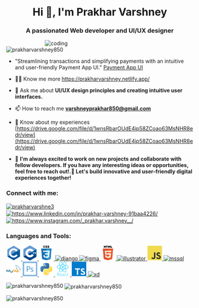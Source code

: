<h1 align="center">Hi 👋, I'm Prakhar Varshney</h1>
<h3 align="center">A passionated Web developer and UI/UX designer</h3>

<img align="right" alt="coding" width="400" src="https://media.giphy.com/media/qgQUggAC3Pfv687qPC/giphy.gif" >

<p align="left"> <img src="https://komarev.com/ghpvc/?username=prakharvarshney850&label=Profile%20views&color=0e75b6&style=flat" alt="prakharvarshney850" /> </p>

- "Streamlining transactions and simplifying payments with an intuitive and user-friendly Payment App UI." [Payment App UI](https://www.figma.com/file/YJ3VjTqwBLHuV8aVV7dwTT/Final-Project?type=design&node-id=0%3A1&mode=design&t=8bC9IUhP7i82ruhL-1)

- 👨‍💻 Know me more https://prakharvarshney.netlify.app/

- 💬 Ask me about **UI/UX design principles and creating intuitive user interfaces.**

- 📫 How to reach me **varshneyprakhar850@gmail.com**

- 📄 Know about my experiences [https://drive.google.com/file/d/1wnsRbarOUdE4ip58ZCoao63MsNHR8edr/view](https://drive.google.com/file/d/1wnsRbarOUdE4ip58ZCoao63MsNHR8edr/view)

- 🔨 **I'm always excited to work on new projects and collaborate with fellow developers. If you have any interesting ideas or opportunities, feel free to reach out!.🌟 Let's build innovative and user-friendly digital experiences together!**

<h3 align="left">Connect with me:</h3>
<p align="left">
<a href="https://twitter.com/prakharvarshne3" target="blank"><img align="center" src="https://raw.githubusercontent.com/rahuldkjain/github-profile-readme-generator/master/src/images/icons/Social/twitter.svg" alt="prakharvarshne3" height="30" width="40" /></a>
<a href="https://linkedin.com/in/https://www.linkedin.com/in/prakhar-varshney-91baa4226/" target="blank"><img align="center" src="https://raw.githubusercontent.com/rahuldkjain/github-profile-readme-generator/master/src/images/icons/Social/linked-in-alt.svg" alt="https://www.linkedin.com/in/prakhar-varshney-91baa4226/" height="30" width="40" /></a>
<a href="https://instagram.com/https://www.instagram.com/_prakhar.varshney__/" target="blank"><img align="center" src="https://raw.githubusercontent.com/rahuldkjain/github-profile-readme-generator/master/src/images/icons/Social/instagram.svg" alt="https://www.instagram.com/_prakhar.varshney__/" height="30" width="40" /></a>
</p>

<h3 align="left">Languages and Tools:</h3>
<p align="left"> <a href="https://www.cprogramming.com/" target="_blank" rel="noreferrer"> <img src="https://raw.githubusercontent.com/devicons/devicon/master/icons/c/c-original.svg" alt="c" width="40" height="40"/> </a> <a href="https://www.w3schools.com/cpp/" target="_blank" rel="noreferrer"> <img src="https://raw.githubusercontent.com/devicons/devicon/master/icons/cplusplus/cplusplus-original.svg" alt="cplusplus" width="40" height="40"/> </a> <a href="https://www.w3schools.com/css/" target="_blank" rel="noreferrer"> <img src="https://raw.githubusercontent.com/devicons/devicon/master/icons/css3/css3-original-wordmark.svg" alt="css3" width="40" height="40"/> </a> <a href="https://www.djangoproject.com/" target="_blank" rel="noreferrer"> <img src="https://cdn.worldvectorlogo.com/logos/django.svg" alt="django" width="40" height="40"/> </a> <a href="https://www.figma.com/" target="_blank" rel="noreferrer"> <img src="https://www.vectorlogo.zone/logos/figma/figma-icon.svg" alt="figma" width="40" height="40"/> </a> <a href="https://www.w3.org/html/" target="_blank" rel="noreferrer"> <img src="https://raw.githubusercontent.com/devicons/devicon/master/icons/html5/html5-original-wordmark.svg" alt="html5" width="40" height="40"/> </a> <a href="https://www.adobe.com/in/products/illustrator.html" target="_blank" rel="noreferrer"> <img src="https://www.vectorlogo.zone/logos/adobe_illustrator/adobe_illustrator-icon.svg" alt="illustrator" width="40" height="40"/> </a> <a href="https://developer.mozilla.org/en-US/docs/Web/JavaScript" target="_blank" rel="noreferrer"> <img src="https://raw.githubusercontent.com/devicons/devicon/master/icons/javascript/javascript-original.svg" alt="javascript" width="40" height="40"/> </a> <a href="https://www.microsoft.com/en-us/sql-server" target="_blank" rel="noreferrer"> <img src="https://www.svgrepo.com/show/303229/microsoft-sql-server-logo.svg" alt="mssql" width="40" height="40"/> </a> <a href="https://www.mysql.com/" target="_blank" rel="noreferrer"> <img src="https://raw.githubusercontent.com/devicons/devicon/master/icons/mysql/mysql-original-wordmark.svg" alt="mysql" width="40" height="40"/> </a> <a href="https://www.photoshop.com/en" target="_blank" rel="noreferrer"> <img src="https://raw.githubusercontent.com/devicons/devicon/master/icons/photoshop/photoshop-line.svg" alt="photoshop" width="40" height="40"/> </a> <a href="https://www.python.org" target="_blank" rel="noreferrer"> <img src="https://raw.githubusercontent.com/devicons/devicon/master/icons/python/python-original.svg" alt="python" width="40" height="40"/> </a> <a href="https://reactjs.org/" target="_blank" rel="noreferrer"> <img src="https://raw.githubusercontent.com/devicons/devicon/master/icons/react/react-original-wordmark.svg" alt="react" width="40" height="40"/> </a> <a href="https://www.typescriptlang.org/" target="_blank" rel="noreferrer"> <img src="https://raw.githubusercontent.com/devicons/devicon/master/icons/typescript/typescript-original.svg" alt="typescript" width="40" height="40"/> </a> <a href="https://www.adobe.com/products/xd.html" target="_blank" rel="noreferrer"> <img src="https://cdn.worldvectorlogo.com/logos/adobe-xd.svg" alt="xd" width="40" height="40"/> </a> </p>

<p><img align="left" src="https://github-readme-stats.vercel.app/api/top-langs?username=prakharvarshney850&show_icons=true&locale=en&layout=compact" alt="prakharvarshney850" /></p>

<p>&nbsp;<img align="center" src="https://github-readme-stats.vercel.app/api?username=prakharvarshney850&show_icons=true&locale=en" alt="prakharvarshney850" /></p>

<p><img align="center" src="https://github-readme-streak-stats.herokuapp.com/?user=prakharvarshney850&" alt="prakharvarshney850" /></p>
